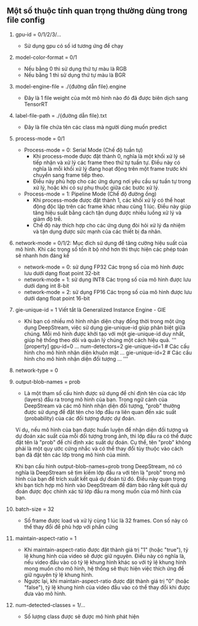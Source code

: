 ## Một số thuộc tính quan trọng thường dùng trong file config

1. gpu-id = 0/1/2/3/...

   - Sử dụng gpu có số id tương ứng để chạy

2. model-color-format = 0/1

   - Nếu bằng 0 thì sử dụng thứ tự màu là RGB
   - Nếu bằng 1 thì sử dụng thứ tự màu là BGR

3. model-engine-file = ./{đường dẫn file}.engine

   - Đây là 1 file weight của môt mô hình nào đó đã được biên dịch sang TensorRT

4. label-file-path = ./{đường dẫn file}.txt

   - Đây là file chứa tên các class mà người dùng muốn predict

5. process-mode = 0/1

   - Process-mode = 0: Serial Mode (Chế độ tuần tự)
     - Khi process-mode được đặt thành 0, nghĩa là một khối xử lý sẽ tiếp nhận và xử lý các frame theo thứ tự tuần tự. Điều này có nghĩa là mỗi khối xử lý đang hoạt động trên một frame trước khi chuyển sang frame tiếp theo.
     - Điều này phù hợp cho các ứng dụng nơi yêu cầu sự tuần tự trong xử lý, hoặc khi có sự phụ thuộc giữa các bước xử lý.
   - Process-mode = 1: Pipeline Mode (Chế độ đường ống)
     - Khi process-mode được đặt thành 1, các khối xử lý có thể hoạt động độc lập trên các frame khác nhau cùng 1 lúc. Điều này giúp tăng hiệu suất bằng cách tận dụng được nhiều luồng xử lý và giảm độ trễ.
     - Chế độ này thích hợp cho các ứng dụng đòi hỏi xử lý đa nhiệm và tận dụng được sức mạnh của các thiết bị đa nhân.

6. network-mode = 0/1/2:
   Mục đich sử dụng để tăng cường hiệu suất của mô hình. Khi các trọng số tốn ít bộ nhớ hơn thì thực hiện các phép toán sẽ nhanh hơn đáng kể

   - network-mode = 0: sử dụng FP32
     Các trọng số của mô hình được lưu dưới dạng float point 32-bit
   - network-mode = 1: sử dụng INT8
     Các trọng số của mô hình được lưu dưới dạng int 8-bit
   - network-mode = 2: sử dụng FP16
     Các trọng số của mô hình được lưu dưới dạng float point 16-bit

7. gie-unique-id = 1
   Viết tắt là Generalized Instance Engine - GIE

   - Khi bạn có nhiều mô hình nhận diện chạy đồng thời trong một ứng dụng DeepStream, việc sử dụng gie-unique-id giúp phân biệt giữa chúng. Mỗi mô hình được khởi tạo với một gie-unique-id duy nhất, giúp hệ thống theo dõi và quản lý chúng một cách hiệu quả.
     '''
     [property]
     gpu-id=0
     ...
     num-detectors=2
     gie-unique-id=1 # Các cấu hình cho mô hình nhận diện khuôn mặt
     ...
     gie-unique-id=2 # Các cấu hình cho mô hình nhận diện đối tượng
     ...
     '''

8. network-type = 0

9. output-blob-names = prob

   - Là một tham số cấu hình được sử dụng để chỉ định tên của các lớp (layers) đầu ra trong mô hình của bạn. Trong ngữ cảnh của DeepStream và các mô hình nhận diện đối tượng, "prob" thường được sử dụng để đặt tên cho lớp đầu ra liên quan đến xác suất (probability) của các đối tượng được dự đoán.

   Ví dụ, nếu mô hình của bạn được huấn luyện để nhận diện đối tượng và dự đoán xác suất của mỗi đối tượng trong ảnh, thì lớp đầu ra có thể được đặt tên là "prob" để chỉ định xác suất dự đoán. Cụ thể, tên "prob" không phải là một quy ước cứng nhắc và có thể thay đổi tùy thuộc vào cách bạn đã đặt tên các lớp trong mô hình của mình.

   Khi bạn cấu hình output-blob-names=prob trong DeepStream, nó có nghĩa là DeepStream sẽ tìm kiếm lớp đầu ra với tên là "prob" trong mô hình của bạn để trích xuất kết quả dự đoán từ đó. Điều này quan trọng khi bạn tích hợp mô hình vào DeepStream để đảm bảo rằng kết quả dự đoán được đọc chính xác từ lớp đầu ra mong muốn của mô hình của bạn.

10. batch-size = 32

    - Số frame được load và xử lý cùng 1 lúc là 32 frames. Con số này có thể thay đổi để phù hợp với phần cứng

11. maintain-aspect-ratio = 1

    - Khi maintain-aspect-ratio được đặt thành giá trị "1" (hoặc "true"), tỷ lệ khung hình của video sẽ được giữ nguyên. Điều này có nghĩa là, nếu video đầu vào có tỷ lệ khung hình khác so với tỷ lệ khung hình mong muốn cho mô hình, hệ thống sẽ thực hiện việc thích ứng để giữ nguyên tỷ lệ khung hình.
    - Ngược lại, khi maintain-aspect-ratio được đặt thành giá trị "0" (hoặc "false"), tỷ lệ khung hình của video đầu vào có thể thay đổi khi được đưa vào mô hình.

12. num-detected-classes = 1/...
    - Số lượng class được sẽ được mô hình phát hiện
